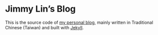 # Jimmy Lin’s Blog

This is the source code of [my personal blog](https://jmln.tw/), mainly written in Traditional Chinese (Taiwan) and built with [Jekyll](https://jekyllrb.com/).
